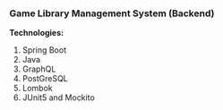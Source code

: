 ### Game Library Management System (Backend)



**Technologies:**
1. Spring Boot
2. Java
3. GraphQL
4. PostGreSQL
5. Lombok
6. JUnit5 and Mockito
